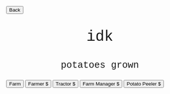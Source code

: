 <html>
<form action="https://potato2017.github.io/">
<button type="submit">Back</button>
</form>
<p class=topTitle>idk</p>
<p class=potatoes><span id=potatoes></span> potatoes grown</p>
<button type="button" onclick="farm()">Farm</button>
<button type="button" onclick="farmer()" id="farmer">Farmer $<span id=price1></span></button>
<button type="button" onclick="tractor()" id="tractor">Tractor $<span id=price2></span></button>
<button type="button" onclick="farmmanager()" id="farmmanager">Farm Manager $<span id=price3></span></button>
<button type="button" onclick="potatopeeler()" id="potatopeeler">Potato Peeler $<span id=price4></span></button>
</html>
<style>
.topTitle{
  text-align: center;
  font-family: "Courier New";
  font-size: 40px;
}
.potatoes{
  text-align: center;
  font-family: "Courier New";
  font-size: 25px;
}
</style>
<script>
var potatoes = 0;
var farmVal = 1;
var amts = [0,0,0,0];
var prices = [10,100,1000,10000];
var perFrame = [0.05,0.6,5,40];
window.setInterval(update,10);
var farm = function() {
    potatoes += farmVal;
}
var farmer = function() {
    if (potatoes < prices[0]) return;
    potatoes -= prices[0]
    amts[0]++;
    prices[0]*=1.2;
    prices[0] = Math.round(prices[0] * 100) / 100
}
var tractor = function() {
    if (potatoes < prices[1]) return;
    potatoes -= prices[1]
    amts[1]++;
    prices[1]*=1.2;
    prices[1] = Math.round(prices[1] * 100) / 100
}
var farmmanager = function() {
    if (potatoes < prices[2]) return;
    potatoes -= prices[2]
    amts[2]++;
    prices[2]*=1.2;
    prices[2] = Math.round(prices[2] * 100) / 100
}
var potatopeeler = function() {
    if (potatoes < prices[3]) return;
    potatoes -= prices[3]
    amts[3]++;
    prices[3]*=1.2;
    prices[3] = Math.round(prices[3] * 100) / 100
}
function update() {
    for(var i = 0; i < 4; i++) {
        potatoes += amts[i]*perFrame[i];
    }
    potatoes = Math.round(potatoes * 100) / 100
    document.getElementById("potatoes").innerHTML = potatoes;
    document.getElementById("price1").innerHTML = prices[0];
    document.getElementById("price2").innerHTML = prices[1];
    document.getElementById("price3").innerHTML = prices[2];
    document.getElementById("price4").innerHTML = prices[3];
}
</script>
